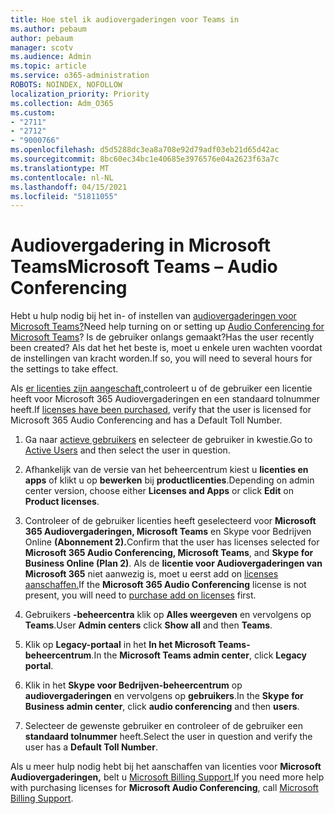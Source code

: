 ```yaml
---
title: Hoe stel ik audiovergaderingen voor Teams in
ms.author: pebaum
author: pebaum
manager: scotv
ms.audience: Admin
ms.topic: article
ms.service: o365-administration
ROBOTS: NOINDEX, NOFOLLOW
localization_priority: Priority
ms.collection: Adm_O365
ms.custom:
- "2711"
- "2712"
- "9000766"
ms.openlocfilehash: d5d5288dc3ea8a708e92d79adf03eb21d65d42ac
ms.sourcegitcommit: 8bc60ec34bc1e40685e3976576e04a2623f63a7c
ms.translationtype: MT
ms.contentlocale: nl-NL
ms.lasthandoff: 04/15/2021
ms.locfileid: "51811055"
---
```

# <a name="microsoft-teams--audio-conferencing"></a><span data-ttu-id="19edb-102">Audiovergadering in Microsoft Teams</span><span class="sxs-lookup"><span data-stu-id="19edb-102">Microsoft Teams – Audio Conferencing</span></span>

<span data-ttu-id="19edb-103">Hebt u hulp nodig bij het in- of instellen van [audiovergaderingen voor Microsoft Teams?](https://docs.microsoft.com/microsoftteams/set-up-audio-conferencing-in-teams)</span><span class="sxs-lookup"><span data-stu-id="19edb-103">Need help turning on or setting up [Audio Conferencing for Microsoft Teams](https://docs.microsoft.com/microsoftteams/set-up-audio-conferencing-in-teams)?</span></span>  <span data-ttu-id="19edb-104">Is de gebruiker onlangs gemaakt?</span><span class="sxs-lookup"><span data-stu-id="19edb-104">Has the user recently been created?</span></span> <span data-ttu-id="19edb-105">Als dat het het beste is, moet u enkele uren wachten voordat de instellingen van kracht worden.</span><span class="sxs-lookup"><span data-stu-id="19edb-105">If so, you will need to several hours for the settings to take effect.</span></span>

<span data-ttu-id="19edb-106">Als [er licenties zijn aangeschaft,](https://docs.microsoft.com/microsoftteams/set-up-audio-conferencing-in-teams#step-2-get-and-assign-licenses)controleert u of de gebruiker een licentie heeft voor Microsoft 365 Audiovergaderingen en een standaard tolnummer heeft.</span><span class="sxs-lookup"><span data-stu-id="19edb-106">If [licenses have been purchased](https://docs.microsoft.com/microsoftteams/set-up-audio-conferencing-in-teams#step-2-get-and-assign-licenses), verify that the user is licensed for Microsoft 365 Audio Conferencing and has a Default Toll Number.</span></span>

1. <span data-ttu-id="19edb-107">Ga naar [actieve gebruikers](https://admin.microsoft.com/Adminportal/Home?source=applauncher#/users) en selecteer de gebruiker in kwestie.</span><span class="sxs-lookup"><span data-stu-id="19edb-107">Go to [Active Users](https://admin.microsoft.com/Adminportal/Home?source=applauncher#/users) and then select the user in question.</span></span>

2. <span data-ttu-id="19edb-108">Afhankelijk van de versie van het beheercentrum kiest u **licenties en apps** of klikt u op **bewerken** bij **productlicenties**.</span><span class="sxs-lookup"><span data-stu-id="19edb-108">Depending on admin center version, choose either **Licenses and Apps** or click **Edit** on **Product licenses**.</span></span>

3. <span data-ttu-id="19edb-109">Controleer of de gebruiker licenties heeft geselecteerd voor **Microsoft 365 Audiovergaderingen, Microsoft Teams** en Skype voor Bedrijven Online **(Abonnement 2).**</span><span class="sxs-lookup"><span data-stu-id="19edb-109">Confirm that the user has licenses selected for **Microsoft 365 Audio Conferencing, Microsoft Teams**, and **Skype for Business Online (Plan 2)**.</span></span> <span data-ttu-id="19edb-110">Als de **licentie voor Audiovergaderingen van Microsoft 365** niet aanwezig is, moet u eerst add on [licenses aanschaffen.](https://docs.microsoft.com/microsoftteams/teams-add-on-licensing/microsoft-teams-add-on-licensing?tabs=small-business)</span><span class="sxs-lookup"><span data-stu-id="19edb-110">If the **Microsoft 365 Audio Conferencing** license is not present, you will need to [purchase add on licenses](https://docs.microsoft.com/microsoftteams/teams-add-on-licensing/microsoft-teams-add-on-licensing?tabs=small-business) first.</span></span>

4. <span data-ttu-id="19edb-111">Gebruikers **-beheercentra** klik op **Alles weergeven** en vervolgens op **Teams**.</span><span class="sxs-lookup"><span data-stu-id="19edb-111">User **Admin centers** click **Show all** and then **Teams**.</span></span>

5. <span data-ttu-id="19edb-112">Klik op **Legacy-portaal** in het **In het Microsoft Teams-beheercentrum**.</span><span class="sxs-lookup"><span data-stu-id="19edb-112">In the **Microsoft Teams admin center**, click **Legacy portal**.</span></span>

6. <span data-ttu-id="19edb-113">Klik in het **Skype voor Bedrijven-beheercentrum** op **audiovergaderingen** en vervolgens op **gebruikers**.</span><span class="sxs-lookup"><span data-stu-id="19edb-113">In the **Skype for Business admin center**, click **audio conferencing** and then **users**.</span></span>

7. <span data-ttu-id="19edb-114">Selecteer de gewenste gebruiker en controleer of de gebruiker een **standaard tolnummer** heeft.</span><span class="sxs-lookup"><span data-stu-id="19edb-114">Select the user in question and verify the user has a **Default Toll Number**.</span></span>

<span data-ttu-id="19edb-115">Als u meer hulp nodig hebt bij het aanschaffen van licenties voor **Microsoft Audiovergaderingen,** belt u [Microsoft Billing Support.](https://docs.microsoft.com/microsoft-365/admin/contact-support-for-business-products?view=o365-worldwide#phone-support)</span><span class="sxs-lookup"><span data-stu-id="19edb-115">If you need more help with purchasing licenses for **Microsoft Audio Conferencing**, call [Microsoft Billing Support](https://docs.microsoft.com/microsoft-365/admin/contact-support-for-business-products?view=o365-worldwide#phone-support).</span></span>
